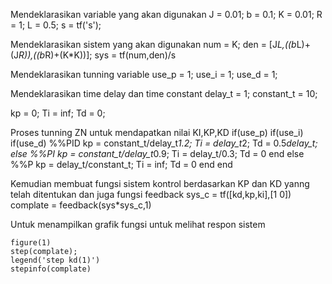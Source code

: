 Mendeklarasikan variable yang akan digunakan 
    J = 0.01;
    b = 0.1;
    K = 0.01;
    R = 1;
    L = 0.5;
    s = tf('s');

Mendeklarasikan sistem yang akan digunakan
    num = K;
    den = [J*L,((b*L)+(J*R)),((b*R)+(K*K))];
    sys = tf(num,den)/s

Mendeklarasikan tunning variable
    use_p = 1;
    use_i = 1;
    use_d = 1;

Mendeklarasikan time delay dan time constant
    delay_t = 1;
    constant_t = 10;


kp = 0;
Ti = inf;
Td = 0;


Proses tunning ZN untuk mendapatkan nilai KI,KP,KD 
if(use_p)
    if(use_i)
        if(use_d)
            %%PID
            kp = constant_t/delay_t*1.2;
            Ti = delay_t*2;
            Td = 0.5*delay_t;
        else
            %%PI
            kp = constant_t/delay_t*0.9;
            Ti = delay_t/0.3;
            Td = 0
        end
    else 
        %%P
        kp = delay_t/constant_t;
        Ti = inf;
        Td = 0
    end
end



Kemudian membuat fungsi sistem kontrol berdasarkan KP dan KD yanng telah ditentukan dan juga fungsi feedback 
    sys_c = tf([kd,kp,ki],[1 0])
    complate = feedback(sys*sys_c,1)

Untuk menampilkan grafik fungsi untuk melihat respon sistem

    figure(1)
    step(complate); 
    legend('step kd(1)')
    stepinfo(complate)